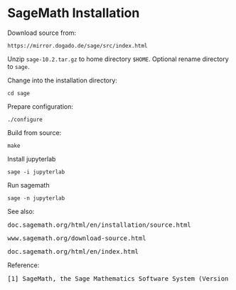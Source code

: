 # SageMath Installation

Download source from:

    https://mirror.dogado.de/sage/src/index.html

Unzip <code>sage-10.2.tar.gz</code> to home directory <code>$HOME</code>. Optional rename directory to <code>sage</code>.

Change into the installation directory:

    cd sage

Prepare configuration:    

    ./configure

Build from source:

    make

Install jupyterlab 

    sage -i jupyterlab

Run sagemath

    sage -n jupyterlab

See also:

<pre>doc.sagemath.org/html/en/installation/source.html</pre>

<pre>www.sagemath.org/download-source.html</pre>

<pre>doc.sagemath.org/html/en/index.html</pre>

Reference:

<pre>[1] SageMath, the Sage Mathematics Software System (Version 10.1), The Sage Developers, 2019, www.sagemath.org</pre>



